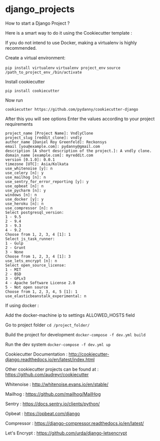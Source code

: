 # django_projects
How to start a Django Project ? 

Here is a smart way to do it using the Cookiecutter template :

If you do not intend to use Docker, making a virtualenv is highly recommended.

Create a virtual environment:

` pip install virtualenv `
` virtualenv project_env `
` source /path_to_project_env_/bin/activate `

Install cookiecutter

` pip install cookiecutter `

Now run

` cookiecutter https://github.com/pydanny/cookiecutter-django `

After this you will see options
Enter the values according to your project requirements


    project_name [Project Name]: VndlyClone
    project_slug [reddit_clone]: vndly
    author_name [Daniel Roy Greenfeld]: Reckonsys
    email [you@example.com]: pydanny@gmail.com
    description [A short description of the project.]: A vndly clone.
    domain_name [example.com]: myreddit.com
    version [0.1.0]: 0.0.1
    timezone [UTC]: Asia/Kolkata
    use_whitenoise [y]: n
    use_celery [n]: y
    use_mailhog [n]: n
    use_sentry_for_error_reporting [y]: y
    use_opbeat [n]: n
    use_pycharm [n]: y
    windows [n]: n
    use_docker [y]: y
    use_heroku [n]: n
    use_compressor [n]: n
    Select postgresql_version:
    1 - 9.5
    2 - 9.4
    3 - 9.3
    4 - 9.2
    Choose from 1, 2, 3, 4 [1]: 1
    Select js_task_runner:
    1 - Gulp
    2 - Grunt
    3 - None
    Choose from 1, 2, 3, 4 [1]: 3
    use_lets_encrypt [n]: n
    Select open_source_license:
    1 - MIT
    2 - BSD
    3 - GPLv3
    4 - Apache Software License 2.0
    5 - Not open source
    Choose from 1, 2, 3, 4, 5 [1]: 1
    use_elasticbeanstalk_experimental: n 


If using docker : 

Add the docker-machine ip to settings ALLOWED_HOSTS field 

Go to project folder
` cd /project_folder/ `

Build the project for development
` docker-compose -f dev.yml build `

Run the dev system 
` docker-compose -f dev.yml up `

Cookiecutter Documentation : http://cookiecutter-django.readthedocs.io/en/latest/index.html

Other cookiecutter projects can be found at : https://github.com/audreyr/cookiecutter

Whitenoise : http://whitenoise.evans.io/en/stable/

Mailhog : https://github.com/mailhog/MailHog

Sentry : https://docs.sentry.io/clients/python/

Opbeat : https://opbeat.com/django

Compressor : https://django-compressor.readthedocs.io/en/latest/

Let's Encrypt : https://github.com/urda/django-letsencrypt

